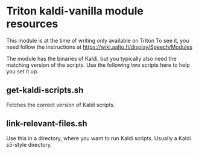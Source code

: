 # Triton kaldi-vanilla module resources
This module is at the time of writing only available on Triton
To see it, you need follow the instructions at https://wiki.aalto.fi/display/Speech/Modules

The module has the binaries of Kaldi, but you typically also need the matching version of the scripts. Use the following two scripts here to help you set it up.

## get-kaldi-scripts.sh 
Fetches the correct version of Kaldi scripts.

## link-relevant-files.sh
Use this in a directory, where you want to run Kaldi scripts. Usually a Kaldi s5-style directory.
